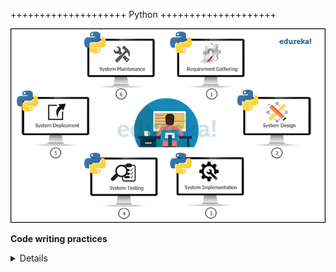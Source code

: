 ++++++++++++++++++++ Python ++++++++++++++++++++

![Code-writing-practices](Python_authomation.png)

**Code writing practices**
  <details>
  - [Codewars](http://codewars.com) - level: easy
  - [HackerRank](http://hackerrank.com) Recommended. Level: easy, middle
  - [Coderbyte](http://coderbyte.com)
  - [CodinGame](http://codingame.com) 
  - [LeetCode](http://leetcode.com) Recommended. Level: middle,hard
  - [Topcoder](http://topcoder.com) Level: hard
  - [Project Euler](http://projecteuler.net)
  - [CodeFights](http://codefights.com)  - There is special feature «Company Bots», where developers can connect with official programming bots from famous company.
  - [interviewbit](http://www.interviewbit.com)
  </details>

